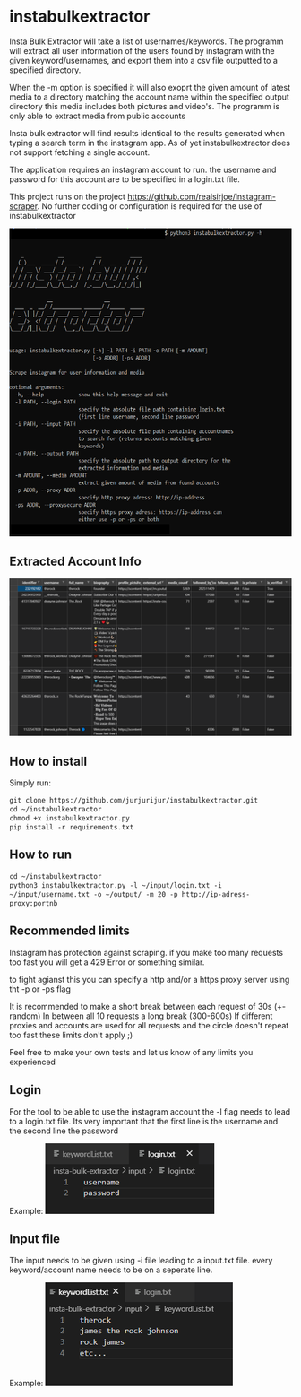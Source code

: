 # instabulkextractor
Insta Bulk Extractor will take a list of usernames/keywords. The programm will extract all user information of the users found by instagram with the given keyword/usernames, and export them into a csv file outputted to a specified directory. 

When the -m option is specified it will also exoprt the given amount of latest media to a directory matching the account name within the specified output directory
this media includes both pictures and video's. The programm is only able to extract media from public accounts

Insta bulk extractor will find results identical to the results generated when typing a search term in the instagram app. 
As of yet instabulkextractor does not support fetching a single account. 

The application requires an instagram account to run. the username and password for this account are to be specified in a login.txt file. 

This project runs on the project https://github.com/realsirjoe/instagram-scraper. 
No further coding or configuration is required for the use of instabulkextractor

<img src="images/instabulkextractor.png" height="550px">

## Extracted Account Info
<img src="images/result.png" width='600px'>

## How to install
Simply run:
```
git clone https://github.com/jurjurijur/instabulkextractor.git
cd ~/instabulkextractor
chmod +x instabulkextractor.py
pip install -r requirements.txt
```

## How to run
```
cd ~/instabulkextractor
python3 instabulkextractor.py -l ~/input/login.txt -i ~/input/username.txt -o ~/output/ -m 20 -p http://ip-adress-proxy:portnb
```
## Recommended limits 
Instagram has protection against scraping. 
if you make too many requests too fast you will get a 429 Error or something similar. 

to fight agianst this you can specify a http and/or a https proxy server using tht -p or -ps flag

It is recommended to make a short break between each request of 30s (+- random)
In between all 10 requests a long break (300-600s)
If different proxies and accounts are used for all requests and the circle doesn't repeat too fast these limits don't apply ;)

Feel free to make your own tests and let us know of any limits you experienced

## Login
For the tool to be able to use the instagram account the -l flag needs to lead to a login.txt file.
Its very important that the first line is the username and the second line the password 

Example: 
<img src="images/example-logintxt.png">

## Input file 
The input needs to be given using -i file leading to a input.txt file. every keyword/account name needs to be on a seperate line.

Example:
<img src="images/example-imputlist.png">

